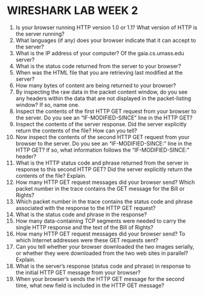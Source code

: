 # WIRESHARK LAB WEEK 2


1. Is your browser running HTTP version 1.0 or 1.1? What version of HTTP is the
server running?
2. What languages (if any) does your browser indicate that it can accept to the
server?
3. What is the IP address of your computer? Of the gaia.cs.umass.edu server?
4. What is the status code returned from the server to your browser?
5. When was the HTML file that you are retrieving last modified at the server?
6. How many bytes of content are being returned to your browser?
7. By inspecting the raw data in the packet content window, do you see any headers
within the data that are not displayed in the packet-listing window? If so, name
one.
8. Inspect the contents of the first HTTP GET request from your browser to the
server. Do you see an “IF-MODIFIED-SINCE” line in the HTTP GET?
9. Inspect the contents of the server response. Did the server explicitly return the
contents of the file? How can you tell?
10. Now inspect the contents of the second HTTP GET request from your browser to
the server. Do you see an “IF-MODIFIED-SINCE:” line in the HTTP GET? If
so, what information follows the “IF-MODIFIED-SINCE:” header?
11. What is the HTTP status code and phrase returned from the server in response to
this second HTTP GET? Did the server explicitly return the contents of the file?
Explain.
12. How many HTTP GET request messages did your browser send? Which packet
number in the trace contains the GET message for the Bill or Rights?
13. Which packet number in the trace contains the status code and phrase associated
with the response to the HTTP GET request?
14. What is the status code and phrase in the response?
15. How many data-containing TCP segments were needed to carry the single HTTP
response and the text of the Bill of Rights?
16. How many HTTP GET request messages did your browser send? To which
Internet addresses were these GET requests sent?
17. Can you tell whether your browser downloaded the two images serially, or
whether they were downloaded from the two web sites in parallel? Explain.
18. What is the server’s response (status code and phrase) in response to the initial
HTTP GET message from your browser?
19. When your browser’s sends the HTTP GET message for the second time, what
new field is included in the HTTP GET message?